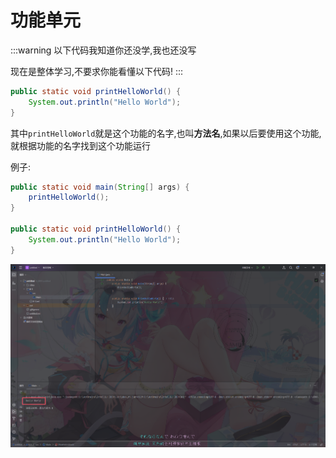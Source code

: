 # 功能单元

:::warning
以下代码我知道你还没学,我也还没写

现在是整体学习,不要求你能看懂以下代码!
:::

```java
public static void printHelloWorld() {
    System.out.println("Hello World");
}
```

其中`printHelloWorld`就是这个功能的名字,也叫**方法名**,如果以后要使用这个功能,就根据功能的名字找到这个功能运行

例子:

```java
public static void main(String[] args) {
    printHelloWorld();
}

public static void printHelloWorld() {
    System.out.println("Hello World");
}
```

![160446c7dc40b7d6910b967dfd6328f3aceacf18](Assets/160446c7dc40b7d6910b967dfd6328f3aceacf18.png)
